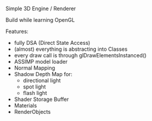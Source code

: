 Simple 3D Engine / Renderer

Build while learning OpenGL

Features:
- fully DSA (Direct State Access)
- (almost) everything is abstracting into Classes
- every draw call is through glDrawElementsInstanced()
- ASSIMP model loader
- Normal Mapping
- Shadow Depth Map for:
  -   directional light
  -   spot light
  -   flash light 
- Shader Storage Buffer
- Materials
- RenderObjects
